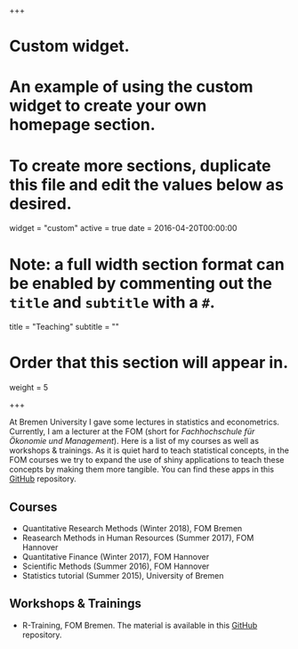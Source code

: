 +++
# Custom widget.
# An example of using the custom widget to create your own homepage section.
# To create more sections, duplicate this file and edit the values below as desired.
widget = "custom"
active = true
date = 2016-04-20T00:00:00

# Note: a full width section format can be enabled by commenting out the `title` and `subtitle` with a `#`.
title = "Teaching"
subtitle = ""

# Order that this section will appear in.
weight = 5

+++

At Bremen University I gave some lectures in statistics and econometrics. Currently, I am a lecturer at the FOM (short for *Fachhochschule für Ökonomie und Management*). Here is a list of my courses as well as workshops & trainings. As it is quiet hard to teach statistical concepts, in the FOM courses we try to expand the use of shiny applications to teach these concepts by making them more tangible. You can find these apps in this [GitHub](https://github.com/ThiesDS/Lehrapps) repository. 

## Courses

- Quantitative Research Methods (Winter 2018), FOM Bremen
- Reasearch Methods in Human Resources (Summer 2017), FOM Hannover
- Quantitative Finance (Winter 2017), FOM Hannover
- Scientific Methods (Summer 2016), FOM Hannover
- Statistics tutorial (Summer 2015), University of Bremen

## Workshops & Trainings

- R-Training, FOM Bremen. The material is available in this [GitHub](https://github.com/ThiesDS/R-Training) repository.